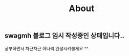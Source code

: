 ﻿---
title: "About"
permalink: /about/
layout: single
---

## swagmh 블로그 임시 작성중인 상태입니다..

공부하면서 차근차근 하나씩 완성시켜볼게요 ^^